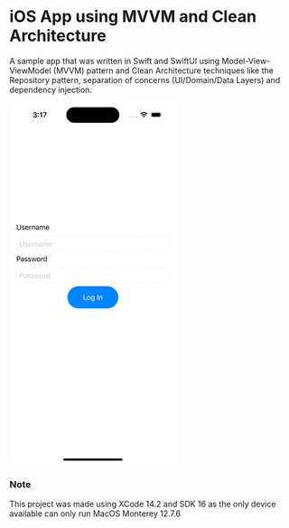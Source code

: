 # iOS App using MVVM and Clean Architecture

A sample app that was written in Swift and SwiftUI using Model-View-ViewModel (MVVM) pattern and
Clean Architecture techniques like the Repository pattern, separation of concerns (UI/Domain/Data Layers) and dependency injection.

<img src="https://github.com/robdich/LoginMvvm/blob/master/login_mvvm_screen_record.gif" />

### Note
This project was made using XCode 14.2 and SDK 16 as the only device available can only run MacOS Monterey 12.7.6
